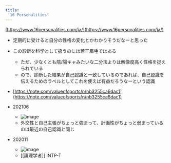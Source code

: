 ```yaml
---
title:
 '16 Personalities'
---
```


[https://www.16personalities.com/ja/](https://www.16personalities.com/ja/)
- 定期的に受けると自分の性格の変化とかわかりそうだなーと思った

- この診断を科学として扱うのには若干眉唾ではある
    - ただ、少なくとも陰/陽キャみたいな二分法よりは解像度高く性格を捉えられている
    - ので、診断した結果が自己認識と一致しているのであれば、自己認識を伝えるためのラベルとしてこれを使えば有益だろうなーという認識

- [https://note.com/valueofsports/n/nb3255ca6dac1](https://note.com/valueofsports/n/nb3255ca6dac1)


- 202106
    - ![image](https://gyazo.com/dd157762c7e1085484ec7a2fc7cd8ff7/thumb/1000)
    - 外交性と自己主張がちょっと強まって、計画性がちょっと弱まっているのは最近の自己認識と同じ

- 202011
    - ![image](https://gyazo.com/deef60da9fb2ce2fedb23bb084f8c1e9/thumb/1000)
    - [[論理学者]] INTP-T
